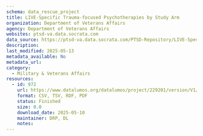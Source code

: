 ```yaml
---
schema: data_rescue_project 
title: LIVE-Specific Trauma-focused Psychotherapies by Study Arm
organization: Department of Veterans Affairs
agency: Department of Veterans Affairs
websites: ptsd-va.data.socrata.com
data_source: https://ptsd-va.data.socrata.com/PTSD-Repository/LIVE-Specific-Trauma-focused-Psychotherapies-by-St/ga6w-cjsi
description: 
last_modified: 2025-05-13
metadata_available: No
metadata_url: 
category:
  - Military & Veterans Affairs 
resources:
  - id: 972
    url: https://www.datalumos.org/datalumos/project/229201/version/V1/view
    format: CSV, TSV, RDF, PDF
    status: Finished
    size: 0.0
    download_date: 2025-05-10
    maintainer: DRP, DL
    notes: 
---
```

